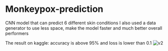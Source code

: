 # Monkeypox-prediction
CNN model that can predict 6 different skin conditions
I also used a data generator to use less space, make the model faster and much better overall performers

The result on kaggle:
accuracy is above 95%
and loss is lower than 0.1
![v2](https://user-images.githubusercontent.com/80150303/184499224-5e604361-3ffc-4008-ac0f-fedcf4634c1a.png)
